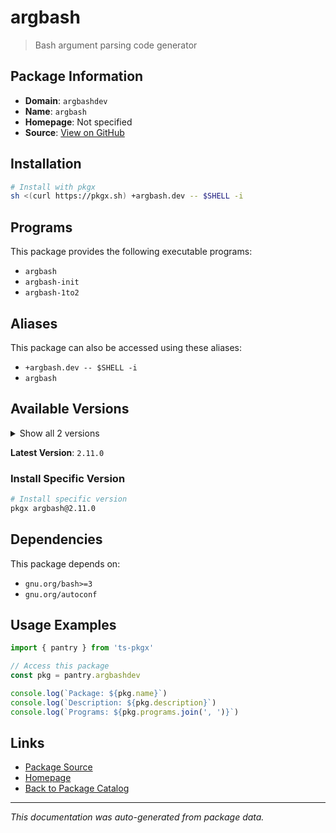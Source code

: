 # argbash

> Bash argument parsing code generator

## Package Information

- **Domain**: `argbashdev`
- **Name**: `argbash`
- **Homepage**: Not specified
- **Source**: [View on GitHub](https://github.com/pkgxdev/pantry/tree/main/projects/argbash.dev/package.yml)

## Installation

```bash
# Install with pkgx
sh <(curl https://pkgx.sh) +argbash.dev -- $SHELL -i
```

## Programs

This package provides the following executable programs:

- `argbash`
- `argbash-init`
- `argbash-1to2`

## Aliases

This package can also be accessed using these aliases:

- `+argbash.dev -- $SHELL -i`
- `argbash`

## Available Versions

<details>
<summary>Show all 2 versions</summary>

- `2.11.0`, `2.10.0`

</details>

**Latest Version**: `2.11.0`

### Install Specific Version

```bash
# Install specific version
pkgx argbash@2.11.0
```

## Dependencies

This package depends on:

- `gnu.org/bash>=3`
- `gnu.org/autoconf`

## Usage Examples

```typescript
import { pantry } from 'ts-pkgx'

// Access this package
const pkg = pantry.argbashdev

console.log(`Package: ${pkg.name}`)
console.log(`Description: ${pkg.description}`)
console.log(`Programs: ${pkg.programs.join(', ')}`)
```

## Links

- [Package Source](https://github.com/pkgxdev/pantry/tree/main/projects/argbash.dev/package.yml)
- [Homepage](#)
- [Back to Package Catalog](../package-catalog.md)

---

*This documentation was auto-generated from package data.*

